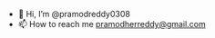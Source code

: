 - 👋 Hi, I’m @pramodreddy0308
- 📫 How to reach me pramodherreddy@gmail.com

<!---
pramodreddy0308/pramodreddy0308 is a ✨ special ✨ repository because its `README.md` (this file) appears on your GitHub profile.
You can click the Preview link to take a look at your changes.
--->
